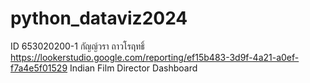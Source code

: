 # python_dataviz2024
ID 653020200-1 กัญญ์วรา ถาวโรฤทธิ์
https://lookerstudio.google.com/reporting/ef15b483-3d9f-4a21-a0ef-f7a4e5f01529
Indian Film Director Dashboard
